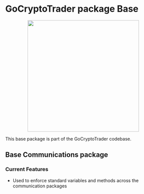 # GoCryptoTrader package Base

<img src="/common/gctlogo.png?raw=true" width="350px" height="350px" hspace="70">



This base package is part of the GoCryptoTrader codebase.

## Base Communications package

### Current Features

+ Used to enforce standard variables and methods across the communication packages


